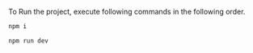 To Run the project, execute following commands in the following order.

```sh
npm i
```

```sh
npm run dev
```

